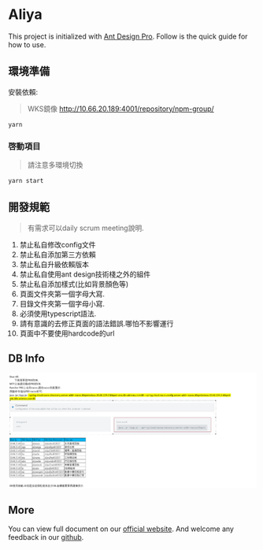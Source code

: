 # Aliya

This project is initialized with [Ant Design Pro](https://pro.ant.design). Follow is the quick guide for how to use.

## 環境準備

安裝依賴:

>WKS鏡像 http://10.66.20.189:4001/repository/npm-group/

```bash
yarn
```


### 啓動項目
> 請注意多環境切換

```bash
yarn start
```


## 開發規範

> 有需求可以daily scrum meeting說明.

1. 禁止私自修改config文件
1. 禁止私自添加第三方依賴
1. 禁止私自升級依賴版本
1. 禁止私自使用ant design技術棧之外的組件
1. 禁止私自添加樣式(比如背景顏色等)
1. 頁面文件夾第一個字母大寫.
1. 目錄文件夾第一個字母小寫.
1. 必須使用typescript語法.
1. 請有意識的去修正頁面的語法錯誤.哪怕不影響運行
1. 頁面中不要使用hardcode的url

## DB Info

![](./public/db.png)

## More

You can view full document on our [official website](https://pro.ant.design). And welcome any feedback in our [github](https://github.com/ant-design/ant-design-pro).
